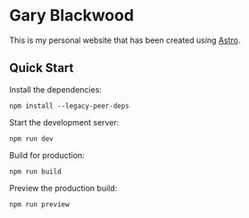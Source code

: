 # Gary Blackwood

This is my personal website that has been created using [Astro](https://astro.build/).

## Quick Start

Install the dependencies:

`npm install --legacy-peer-deps`

Start the development server:

`npm run dev`

Build for production:

`npm run build`

Preview the production build:

`npm run preview`
